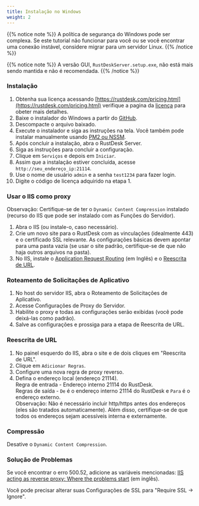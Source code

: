 ```yaml
---
title: Instalação no Windows
weight: 2
---
```


{{% notice note %}}
A política de segurança do Windows pode ser complexa. Se este tutorial não funcionar para você ou se você encontrar uma conexão instável, considere migrar para um servidor Linux.
{{% /notice %}}

{{% notice note %}}
A versão GUI, `RustDeskServer.setup.exe`, não está mais sendo mantida e não é recomendada.
{{% /notice %}}

### Instalação

1. Obtenha sua licença acessando [https://rustdesk.com/pricing.html](https://rustdesk.com/pricing.html) verifique a pagina da [licença](https://rustdesk.com/docs/pt/self-host/rustdesk-server-pro/license/) para obeter mais detalhes.
2. Baixe o instalador do Windows a partir do [GitHub](https://github.com/rustdesk/rustdesk-server-pro/releases/latest).
3. Descompacte o arquivo baixado.
4. Execute o instalador e siga as instruções na tela. Você também pode instalar manualmente usando [PM2 ou NSSM](https://rustdesk.com/docs/pt/self-host/rustdesk-server-oss/windows/).
5. Após concluir a instalação, abra o RustDesk Server.
6. Siga as instruções para concluir a configuração.
7. Clique em `Serviços` e depois em `Iniciar`.
8. Assim que a instalação estiver concluída, acesse `http://seu_endereço_ip:21114`.
9. Use o nome de usuário `admin` e a senha `test1234` para fazer login.
10. Digite o código de licença adquirido na etapa 1.

### Usar o IIS como proxy

Observação: Certifique-se de ter o `Dynamic Content Compression` instalado (recurso do IIS que pode ser instalado com as Funções do Servidor).
1. Abra o IIS (ou instale-o, caso necessário).
2. Crie um novo site para o RustDesk com as vinculações (idealmente 443) e o certificado SSL relevante. As configurações básicas devem apontar para uma pasta vazia (se usar o site padrão, certifique-se de que não haja outros arquivos na pasta).
3. No IIS, instale o [Application Request Routing](https://www.iis.net/downloads/microsoft/application-request-routing) (em Inglês) e o [Reescrita de URL](https://learn.microsoft.com/pt-br/iis/extensions/url-rewrite-module/using-the-url-rewrite-module).

### Roteamento de Solicitações de Aplicativo

1. No host do servidor IIS, abra o Roteamento de Solicitações de Aplicativo.
2. Acesse Configurações de Proxy do Servidor.
3. Habilite o proxy e todas as configurações serão exibidas (você pode deixá-las como padrão).
4. Salve as configurações e prossiga para a etapa de Reescrita de URL.

### Reescrita de URL

1. No painel esquerdo do IIS, abra o site e de dois cliques em "Reescrita de URL".
2. Clique em `Adicionar Regras`.
3. Configure uma nova regra de proxy reverso.
4. Defina o endereço local (endereço 21114). \
Regra de entrada - Endereço interno 21114 do RustDesk. \
Regras de saída - `De` é o endereço interno 21114 do RustDesk e `Para` é o endereço externo. \
Observação: Não é necessário incluir http/https antes dos endereços (eles são tratados automaticamente). Além disso, certifique-se de que todos os endereços sejam acessíveis interna e externamente.

### Compressão

Desative o `Dynamic Content Compression`.

### Solução de Problemas

Se você encontrar o erro 500.52, adicione as variáveis mencionadas: [IIS acting as reverse proxy: Where the problems start](https://techcommunity.microsoft.com/t5/iis-support-blog/iis-acting-as-reverse-proxy-where-the-problems-start/ba-p/846259) (em inglês).

Você pode precisar alterar suas Configurações de SSL para "Require SSL → Ignore".
